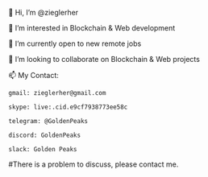👋 Hi, I’m @zieglerher

👀 I’m interested in Blockchain & Web development

🌱 I’m currently open to new remote jobs

💞️ I’m looking to collaborate on Blockchain & Web projects

📫 My Contact:

    gmail: zieglerher@gmail.com
    
    skype: live:.cid.e9cf7938773ee58c
    
    telegram: @GoldenPeaks
    
    discord: GoldenPeaks
    
    slack: Golden Peaks

#There is a problem to discuss, please contact me.

